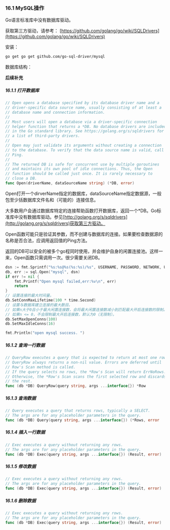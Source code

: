 ### 16.1 MySQL操作

Go语言标准库中没有数据库驱动。

获取第三方驱动，请参考： [https://github.com/golang/go/wiki/SQLDrivers](https://github.com/golang/go/wiki/SQLDrivers)

安装：

```bash
go get go get github.com/go-sql-driver/mysql
```

数据库结构：

**后续补充**

##### 16.1.1 打开数据库

```go
// Open opens a database specified by its database driver name and a
// driver-specific data source name, usually consisting of at least a
// database name and connection information.
//
// Most users will open a database via a driver-specific connection
// helper function that returns a *DB. No database drivers are included
// in the Go standard library. See https://golang.org/s/sqldrivers for
// a list of third-party drivers.
//
// Open may just validate its arguments without creating a connection
// to the database. To verify that the data source name is valid, call
// Ping.
//
// The returned DB is safe for concurrent use by multiple goroutines
// and maintains its own pool of idle connections. Thus, the Open
// function should be called just once. It is rarely necessary to
// close a DB.
func Open(driverName, dataSourceName string) (*DB, error)
```

Open打开一个dirverName指定的数据库，dataSourceName指定数据源，一般包至少括数据库文件名和（可能的）连接信息。

大多数用户会通过数据库特定的连接帮助函数打开数据库，返回一个\*DB。Go标准库中没有数据库驱动。参见[http://golang.org/s/sqldrivers](http://golang.org/s/sqldrivers)获取第三方驱动。

Open函数可能只是验证其参数，而不创建与数据库的连接。如果要检查数据源的名称是否合法，应调用返回值的Ping方法。

返回的DB可以安全的被多个go程同时使用，并会维护自身的闲置连接池。这样一来，Open函数只需调用一次。很少需要关闭DB。

```go
dsn := fmt.Sprintf("%s:%s@%s(%s:%s)/%s", USERNAME, PASSWORD, NETWORK, URL, PORT, DATABASE)
db, err := sql.Open("mysql", dsn)
if err != nil {
    fmt.Printf("Open mysql failed,err:%v\n", err)
    return
}
// 设置连接的最大时间量。
db.SetConnMaxLifetime(100 * time.Second)
// 设置与数据库建立连接的最大数目。
// 如果n大于0且小于最大闲置连接数，会将最大闲置连接数减小到匹配最大开启连接数的限制。
// 如果n <= 0，不会限制最大开启连接数，默认为0（无限制）。
db.SetMaxOpenConns(100)
db.SetMaxIdleConns(16)

fmt.Println("open mysql success. ")
```

##### 16.1.2 查询一行数据

```go
// QueryRow executes a query that is expected to return at most one row.
// QueryRow always returns a non-nil value. Errors are deferred until
// Row's Scan method is called.
// If the query selects no rows, the *Row's Scan will return ErrNoRows.
// Otherwise, the *Row's Scan scans the first selected row and discards
// the rest.
func (db *DB) QueryRow(query string, args ...interface{}) *Row
```

##### 16.1.3 查询数据

```go
// Query executes a query that returns rows, typically a SELECT.
// The args are for any placeholder parameters in the query.
func (db *DB) Query(query string, args ...interface{}) (*Rows, error
```

##### 16.1.4 插入一行数据

```go
// Exec executes a query without returning any rows.
// The args are for any placeholder parameters in the query.
func (db *DB) Exec(query string, args ...interface{}) (Result, error)
```

##### 16.1.5 修改数据

```go
// Exec executes a query without returning any rows.
// The args are for any placeholder parameters in the query.
func (db *DB) Exec(query string, args ...interface{}) (Result, error)
```

##### 16.1.6 删除数据

```go
// Exec executes a query without returning any rows.
// The args are for any placeholder parameters in the query.
func (db *DB) Exec(query string, args ...interface{}) (Result, error)
```



